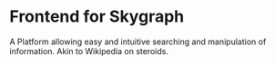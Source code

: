 # Frontend for Skygraph

A Platform allowing easy and intuitive searching and manipulation of information. Akin to Wikipedia on steroids. 